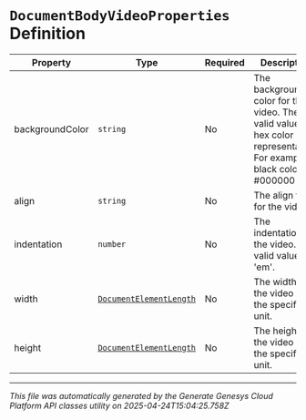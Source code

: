 # `DocumentBodyVideoProperties` Definition

| Property | Type | Required | Description |
|----------|------|----------|-------------|
| backgroundColor | `string` | No | The background color for the video. The valid values in hex color code representation. For example black color - #000000 |
| align | `string` | No | The align type for the video. |
| indentation | `number` | No | The indentation for the video. The valid values in 'em'. |
| width | [`DocumentElementLength`](documentelementlength-definition.md) | No | The width of the video in the specified unit. |
| height | [`DocumentElementLength`](documentelementlength-definition.md) | No | The height of the video in the specified unit. |

---

*This file was automatically generated by the Generate Genesys Cloud Platform API classes utility on 2025-04-24T15:04:25.758Z*